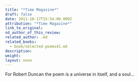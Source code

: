 ```yaml
---
title: "*Time Magazine*"
draft: false
date: 2011-10-17T15:54:00.000Z
attribution: "*Time Magazine*"
link_to_original:
nd_author_of_this_review:
related_author: .md
related_books:
  - book/selected-poems41.md
description:
weight:
layout: none
---
```

For Robert Duncan the poem is a universe in itself, and a soul...

